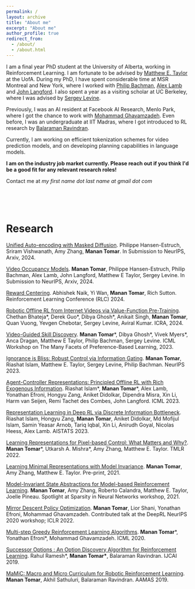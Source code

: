 ```yaml
---
permalink: /
layout: archive
title: "About me"
excerpt: "About me"
author_profile: true
redirect_from: 
  - /about/
  - /about.html
---
```


I am a final year PhD student at the University of Alberta, working in Reinforcement Learning. I am fortunate to be advised by [Matthew E. Taylor](https://drmatttaylor.net/) at the UofA. During my PhD, I have spent considerable time at MSR Montreal and New York, where I worked with [Philip Bachman](https://www.microsoft.com/en-us/research/people/phbachma/), [Alex Lamb](https://sites.google.com/view/alexmlamb/home) and [John Langford](https://www.microsoft.com/en-us/research/people/jcl/). I also spent a year as a visiting scholar at UC Berkeley, where I was advised by [Sergey Levine](https://people.eecs.berkeley.edu/~svlevine/).

Previously, I was an AI resident at Facebook AI Research, Menlo Park, where I got the chance to work with [Mohammad Ghavamzadeh](https://mohammadghavamzadeh.github.io/). Even before, I was an undergraduate at IIT Madras, where I got introduced to RL research by [Balaraman Ravindran](https://www.cse.iitm.ac.in/~ravi/).

Currently, I am working on efficient tokenization schemes for video prediction models, and on developing planning capabilities in language models.

**I am on the industry job market currently. Please reach out if you think I'd be a good fit for any relevant research roles!**
 
Contact me at <em> my first name dot last name at gmail dot com </em>

<br/><br/><br/>

# Research  

[Unified Auto-encoding with Masked Diffusion](). Philippe Hansen-Estruch, Sriram Vishwanath, Amy Zhang, **Manan Tomar**. In Submission to NeurIPS, Arxiv, 2024.

[Video Occupancy Models](). **Manan Tomar**, Philippe Hansen-Estruch, Philip Bachman, Alex Lamb, John Langford, Matthew E Taylor, Sergey Levine. In Submission to NeurIPS, Arxiv, 2024.

[Reward Centering](https://arxiv.org/abs/2405.09999). Abhishek Naik, Yi Wan, **Manan Tomar**, Rich Sutton. Reinforcement Learning Conference (RLC) 2024.

[Robotic Offline RL from Internet Videos via Value-Function Pre-Training](https://arxiv.org/pdf/2309.13041). Chethan Bhateja\*, Derek Guo\*, Dibya Ghosh\*, Anikait Singh, **Manan Tomar**, Quan Vuong, Yevgen Chebotar, Sergey Levine, Aviral Kumar. ICRA, 2024.

[Video-Guided Skill Discovery](https://openreview.net/pdf?id=lF3eFxpfSq). **Manan Tomar**\*, Dibya Ghosh\*, Vivek Myers\*, Anca Dragan, Matthew E Taylor, Philip Bachman, Sergey Levine. ICML Workshop on The Many Facets of Preference-Based Learning, 2023.

[Ignorance is Bliss: Robust Control via Information Gating](https://arxiv.org/abs/2303.06121). **Manan Tomar**, Riashat Islam, Matthew E. Taylor, Sergey Levine, Philip Bachman. NeurIPS 2023.

[Agent-Controller Representations: Principled Offline RL with Rich Exogenous Information](https://arxiv.org/abs/2211.00164). Riashat Islam\*, **Manan Tomar**\*, Alex Lamb, Yonathan Efroni, Hongyu Zang, Aniket Didolkar, Dipendra Misra, Xin Li, Harm van Seijen, Remi Tachet des Combes, John Langford. ICML 2023.

[Representation Learning in Deep RL via Discrete Information Bottleneck](https://arxiv.org/abs/2212.13835). Riashat Islam, Hongyu Zang, **Manan Tomar**, Aniket Didolkar, Md Mofijul Islam, Samin Yeasar Arnob, Tariq Iqbal, Xin Li, Anirudh Goyal, Nicolas Heess, Alex Lamb. AISTATS 2023.

[Learning Representations for Pixel-based Control: What Matters and Why?](https://arxiv.org/pdf/2111.07775.pdf). **Manan Tomar**\*, Utkarsh A. Mishra\*, Amy Zhang, Matthew E. Taylor. TMLR 2022.

[Learning Minimal Representations with Model Invariance](https://openreview.net/pdf?id=v3LXWP63qOZ). **Manan Tomar**, Amy Zhang, Matthew E. Taylor. Pre-print, 2021.

[Model-Invariant State Abstractions for Model-based Reinforcement Learning](https://arxiv.org/pdf/2102.09850.pdf). **Manan Tomar**, Amy Zhang, Roberto Calandra, Matthew E. Taylor, Joelle Pineau. Spotlight at Sparsity in Neural Networks workshop, 2021.

[Mirror Descent Policy Optimization](https://arxiv.org/abs/2005.09814.pdf). **Manan Tomar**, Lior Shani, Yonathan Efroni, Mohammad Ghavamzadeh. Contributed talk at the DeepRL NeurIPS 2020 workshop; ICLR 2022. 

[Multi-step Greedy Reinforcement Learning Algorithms](https://arxiv.org/abs/1910.02919.pdf). **Manan Tomar**\*, Yonathan Efroni\*, Mohammad Ghavamzadeh. ICML 2020.

[Successor Options : An Option Discovery Algorithm for Reinforcement Learning](https://arxiv.org/pdf/1905.05731.pdf). Rahul Ramesh\*, **Manan Tomar\***, Balaraman Ravindran. IJCAI 2019.

[MaMiC: Macro and Micro Curriculum for Robotic Reinforcement Learning](https://arxiv.org/pdf/1905.07193.pdf). **Manan Tomar**, Akhil Sathuluri, Balaraman Ravindran. AAMAS 2019.